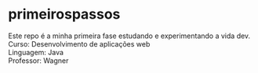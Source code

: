 # primeirospassos
Este repo é a minha primeira fase estudando e experimentando a vida dev. 
<br>
Curso: Desenvolvimento de aplicações web
<br>
Linguagem: Java
<br>
Professor: Wagner
<br>